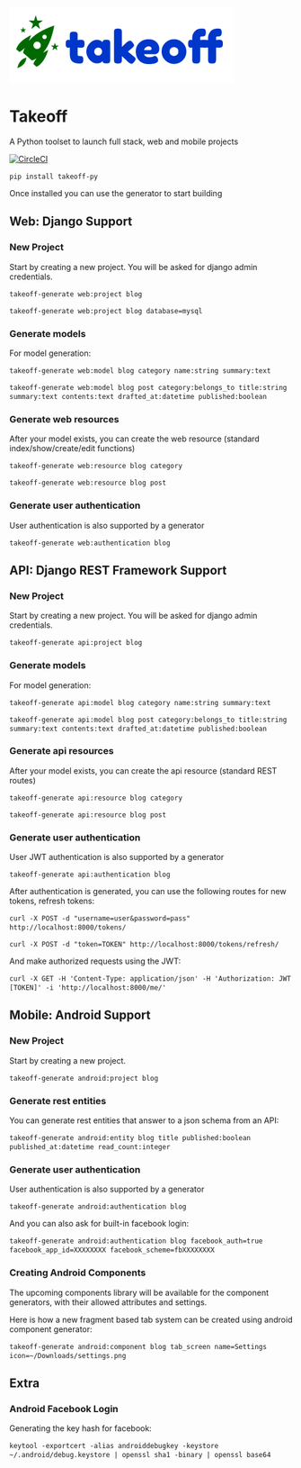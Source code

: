 ![TakeOff](logo-small.png)

# Takeoff
A Python toolset to launch full stack, web and mobile projects

[![CircleCI](https://circleci.com/gh/themarceloribeiro/takeoff-py.svg?style=svg)](https://app.circleci.com/pipelines/github/themarceloribeiro/takeoff-py)

```
pip install takeoff-py
```

Once installed you can use the generator to start building

## Web: Django Support

### New Project

Start by creating a new project. You will be asked for django admin credentials.

```
takeoff-generate web:project blog
```

```
takeoff-generate web:project blog database=mysql
```

### Generate models

For model generation:

```
takeoff-generate web:model blog category name:string summary:text
```

```
takeoff-generate web:model blog post category:belongs_to title:string summary:text contents:text drafted_at:datetime published:boolean 
```

### Generate web resources

After your model exists, you can create the web resource (standard index/show/create/edit functions)

```
takeoff-generate web:resource blog category
```

```
takeoff-generate web:resource blog post
```

### Generate user authentication

User authentication is also supported by a generator

```
takeoff-generate web:authentication blog
```

## API: Django REST Framework Support

### New Project

Start by creating a new project. You will be asked for django admin credentials.

```
takeoff-generate api:project blog
```

### Generate models

For model generation:

```
takeoff-generate api:model blog category name:string summary:text
```

```
takeoff-generate api:model blog post category:belongs_to title:string summary:text contents:text drafted_at:datetime published:boolean 
```

### Generate api resources

After your model exists, you can create the api resource (standard REST routes)

```
takeoff-generate api:resource blog category
```

```
takeoff-generate api:resource blog post
```

### Generate user authentication

User JWT authentication is also supported by a generator

```
takeoff-generate api:authentication blog
```

After authentication is generated, you can use the following routes for new tokens, refresh tokens:

```
curl -X POST -d "username=user&password=pass" http://localhost:8000/tokens/
```

```
curl -X POST -d "token=TOKEN" http://localhost:8000/tokens/refresh/
```

And make authorized requests using the JWT:

```
curl -X GET -H 'Content-Type: application/json' -H 'Authorization: JWT [TOKEN]' -i 'http://localhost:8000/me/'
```

## Mobile: Android Support

### New Project

Start by creating a new project.

```
takeoff-generate android:project blog
```

### Generate rest entities

You can generate rest entities that answer to a json schema from an API:

```
takeoff-generate android:entity blog title published:boolean published_at:datetime read_count:integer
```


### Generate user authentication

User authentication is also supported by a generator

```
takeoff-generate android:authentication blog
```

And you can also ask for built-in facebook login:

```
takeoff-generate android:authentication blog facebook_auth=true facebook_app_id=XXXXXXXX facebook_scheme=fbXXXXXXXX
```

### Creating Android Components

The upcoming components library will be available for the component generators, with their allowed attributes and settings.

Here is how a new fragment based tab system can be created using android component generator:

```
takeoff-generate android:component blog tab_screen name=Settings icon=~/Downloads/settings.png 
```

## Extra

### Android Facebook Login

Generating the key hash for facebook:

```
keytool -exportcert -alias androiddebugkey -keystore ~/.android/debug.keystore | openssl sha1 -binary | openssl base64
```